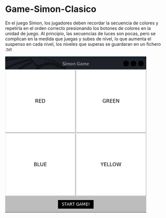 <h1 aling= "center">Game-Simon-Clasico</h1>
<p>En el juego Simon, los jugadores deben recordar la secuencia de colores y repetirla en el orden correcto
presionando los botones de colores en la unidad de juego. Al principio, las secuencias de luces son pocas, pero
se complican en la medida que juegas y subes de nivel, lo que aumenta el suspenso en cada nivel, los niveles que superas
se guardaran en un fichero .txt</p>
<p><img src="https://github.com/DavidSantana872/Game-Simon-Clasico/blob/main/logo_.png"></p>
